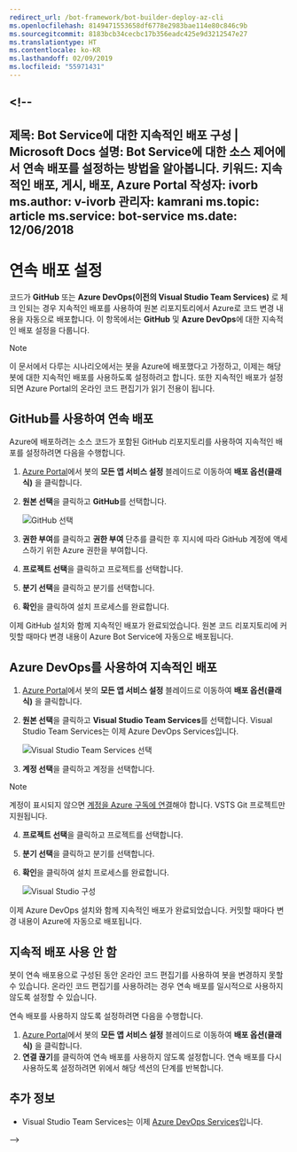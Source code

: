 ```yaml
---
redirect_url: /bot-framework/bot-builder-deploy-az-cli
ms.openlocfilehash: 8149471553658df6778e2983bae114e80c846c9b
ms.sourcegitcommit: 8183bcb34cecbc17b356eadc425e9d3212547e27
ms.translationtype: HT
ms.contentlocale: ko-KR
ms.lasthandoff: 02/09/2019
ms.locfileid: "55971431"
---
```

<a name="--"></a><!--
---
제목: Bot Service에 대한 지속적인 배포 구성 | Microsoft Docs 설명: Bot Service에 대한 소스 제어에서 연속 배포를 설정하는 방법을 알아봅니다. 키워드: 지속적인 배포, 게시, 배포, Azure Portal 작성자: ivorb ms.author: v-ivorb 관리자: kamrani ms.topic: article ms.service: bot-service ms.date: 12/06/2018
---

# <a name="set-up-continuous-deployment"></a>연속 배포 설정
코드가 **GitHub** 또는 **Azure DevOps(이전의 Visual Studio Team Services)** 로 체크 인되는 경우 지속적인 배포를 사용하여 원본 리포지토리에서 Azure로 코드 변경 내용을 자동으로 배포합니다. 이 항목에서는 **GitHub** 및 **Azure DevOps**에 대한 지속적인 배포 설정을 다룹니다.

> [!NOTE]
> 이 문서에서 다루는 시나리오에서는 봇을 Azure에 배포했다고 가정하고, 이제는 해당 봇에 대한 지속적인 배포를 사용하도록 설정하려고 합니다. 또한 지속적인 배포가 설정되면 Azure Portal의 온라인 코드 편집기가 읽기 전용이 됩니다.

## <a name="continuous-deployment-using-github"></a>GitHub를 사용하여 연속 배포

Azure에 배포하려는 소스 코드가 포함된 GitHub 리포지토리를 사용하여 지속적인 배포를 설정하려면 다음을 수행합니다.

1. [Azure Portal](https://portal.azure.com)에서 봇의 **모든 앱 서비스 설정** 블레이드로 이동하여 **배포 옵션(클래식)** 을 클릭합니다. 

1. **원본 선택**을 클릭하고 **GitHub**를 선택합니다.

   ![GitHub 선택](~/media/azure-bot-build/continuous-deployment-setup-github.png)

1. **권한 부여**를 클릭하고 **권한 부여** 단추를 클릭한 후 지시에 따라 GitHub 계정에 액세스하기 위한 Azure 권한을 부여합니다.

1. **프로젝트 선택**을 클릭하고 프로젝트를 선택합니다.

1. **분기 선택**을 클릭하고 분기를 선택합니다.

1. **확인**을 클릭하여 설치 프로세스를 완료합니다.

이제 GitHub 설치와 함께 지속적인 배포가 완료되었습니다. 원본 코드 리포지토리에 커밋할 때마다 변경 내용이 Azure Bot Service에 자동으로 배포됩니다.

## <a name="continuous-deployment-using-azure-devops"></a>Azure DevOps를 사용하여 지속적인 배포

1. [Azure Portal](https://portal.azure.com)에서 봇의 **모든 앱 서비스 설정** 블레이드로 이동하여 **배포 옵션(클래식)** 을 클릭합니다. 
2. **원본 선택**을 클릭하고 **Visual Studio Team Services**를 선택합니다. Visual Studio Team Services는 이제 Azure DevOps Services입니다.

   ![Visual Studio Team Services 선택](~/media/azure-bot-build/continuous-deployment-setup-vs.png)

3. **계정 선택**을 클릭하고 계정을 선택합니다.

> [!NOTE]
> 계정이 표시되지 않으면 [계정을 Azure 구독에 연결](https://docs.microsoft.com/en-us/azure/devops/organizations/accounts/connect-organization-to-azure-ad?view=vsts&tabs=new-nav)해야 합니다. VSTS Git 프로젝트만 지원됩니다.

4. **프로젝트 선택**을 클릭하고 프로젝트를 선택합니다.
5. **분기 선택**을 클릭하고 분기를 선택합니다.
6. **확인**을 클릭하여 설치 프로세스를 완료합니다.

   ![Visual Studio 구성](~/media/azure-bot-build/continuous-deployment-setup-vs-configuration.png)

이제 Azure DevOps 설치와 함께 지속적인 배포가 완료되었습니다. 커밋할 때마다 변경 내용이 Azure에 자동으로 배포됩니다.

## <a name="disable-continuous-deployment"></a>지속적 배포 사용 안 함

봇이 연속 배포용으로 구성된 동안 온라인 코드 편집기를 사용하여 봇을 변경하지 못할 수 있습니다. 온라인 코드 편집기를 사용하려는 경우 연속 배포를 일시적으로 사용하지 않도록 설정할 수 있습니다.

연속 배포를 사용하지 않도록 설정하려면 다음을 수행합니다.
1. [Azure Portal](https://portal.azure.com)에서 봇의 **모든 앱 서비스 설정** 블레이드로 이동하여 **배포 옵션(클래식)** 을 클릭합니다. 
2. **연결 끊기**를 클릭하여 연속 배포를 사용하지 않도록 설정합니다. 연속 배포를 다시 사용하도록 설정하려면 위에서 해당 섹션의 단계를 반복합니다.

## <a name="additional-information"></a>추가 정보
- Visual Studio Team Services는 이제 [Azure DevOps Services](https://docs.microsoft.com/en-us/azure/devops/?view=vsts)입니다.


-->
